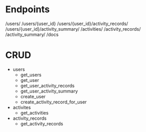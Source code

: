 # Endpoints
/users/
/users/{user_id}
/users/{user_id}/activity_records/
/users/{user_id}/activity_summary/
/activities/
/activity_records/
/activity_summary/
/docs

# CRUD
- users
  - get_users
  - get_user
  - get_user_activity_records
  - get_user_activity_summary
  - create_user
  - create_activity_record_for_user
- activites
  - get_activities
- activity_records
  - get_activity_records
 